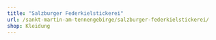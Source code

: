 ```yaml
---
title: "Salzburger Federkielstickerei"
url: /sankt-martin-am-tennengebirge/salzburger-federkielstickerei/
shop: Kleidung
---
```

